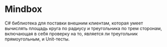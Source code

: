 # Mindbox

C# библиотека для поставки внешним клиентам, которая умеет вычислять площадь круга по радиусу и треугольника по трем сторонам, включающая в себя проверку на то, является ли треугольник прямоугольным, и Unit-тесты.
